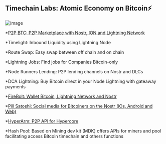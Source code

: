 ## Timechain Labs: Atomic Economy on Bitcoin⚡️

![image](https://user-images.githubusercontent.com/83122757/208729218-b7a58549-f4b3-4a39-8691-5719bc7cac04.png)

*[P2P BTC: P2P Marketplace with Nostr, ION and Lightning Network](https://github.com/AreaLayer/P2PBTC)

*Timelight: Inbound Liquidity using Lightning Node 

*Route Swap: Easy swap between off chain and on chain

*Lightning Jobs: Find jobs for Companies Bitcoin-only

*Node Runners Lending: P2P lending channels on Nostr and DLCs

*DCA Lightning: Buy Bitcoin direct in your Node Lightning with gateaway payments

*[FireBolt: Wallet Bitcoin, Lightning Network and Nostr](https://github.com/AreaLayer/FireBolt)

*[Pill Satoshi: Social media for Bitcoiners on the Nostr (iOs, Android and Web)](https://github.com/AreaLayer/PillSatoshi)

*[HyperArm: P2P API for Hypercore](https://github.com/AreaLayer/HyperArm)

*Hash Pool:  Based on Mining dev kit (MDK) offers APIs for miners and pool facilitating access Bitcoin timechain and others functions

